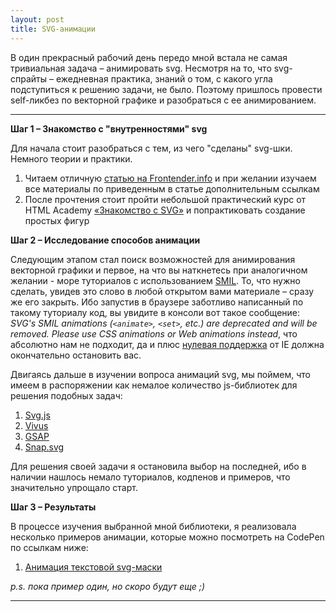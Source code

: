 ```yaml
---
layout: post
title: SVG-анимации
---
```


  В один прекрасный рабочий день передо мной встала не самая тривиальная задача – анимировать svg.
  Несмотря на то, что svg-спрайты – ежедневная практика, знаний о том, с какого угла подступиться к решению задачи, не было. Поэтому пришлось провести self-ликбез по векторной графике и разобраться с ее анимированием.
  
---

  __Шаг 1 – Знакомство с "внутренностями" svg__
  
  Для начала стоит разобраться с тем, из чего "сделаны" svg-шки. Немного теории и практики.
  
  1. Читаем отличную [статью на Frontender.info](http://frontender.info/using-svg/http://frontender.info/using-svg/) и при желании изучаем все материалы по приведенным в статье дополнительным ссылкам
  2. После прочтения стоит пройти небольшой практический курс от HTML Academy [«Знакомство с SVG»](https://htmlacademy.ru/courses/130) и попрактиковать создание простых фигур  
  
  
  __Шаг 2 – Исследование способов анимации__
  
  Следующим этапом стал поиск возможностей для анимирования векторной графики и первое, на что вы наткнетесь при аналогичном желании - море туториалов с использованием [SMIL](https://ru.wikipedia.org/wiki/SMIL). То, что нужно сделать, увидев это слово в любой открытом вами материале – сразу же его закрыть. 
  Ибо запустив в браузере заботливо написанный по такому туториалу код, вы увидите в консоли вот такое сообщение: _SVG's SMIL animations (`<animate>`, `<set>`, etc.) are deprecated and will be removed. Please use CSS animations or Web animations instead_, что абсолютно нам не подходит, 
  да и плюс [нулевая поддержка](http://caniuse.com/#feat=svg-smil) от IE должна окончательно остановить вас.
  
  Двигаясь дальше в изучении вопроса анимаций svg, мы поймем, что имеем в распоряжении как немалое количество js-библиотек для решения подобных задач:
  
  1. [Svg.js](http://svgjs.com/)
  2. [Vivus](https://maxwellito.github.io/vivus/https://maxwellito.github.io/vivus/)
  3. [GSAP](http://greensock.com/gsap)
  4. [Snap.svg](http://snapsvg.io/)
  
  Для решения своей задачи я остановила выбор на последней, ибо в наличии нашлось немало туториалов, кодпенов и примеров, что значительно упрощало старт.
   

  __Шаг 3 – Результаты__
  
  В процессе изучения выбранной мной библиотеки, я реализовала несколько примеров анимации, которые можно посмотреть на CodePen по ссылкам ниже:
   
  1. [Анимация текстовой svg-маски](https://codepen.io/EkaterinaSava/full/EyaKVE/)
  
  _p.s. пока пример один, но скоро будут еще ;)_
  
---
